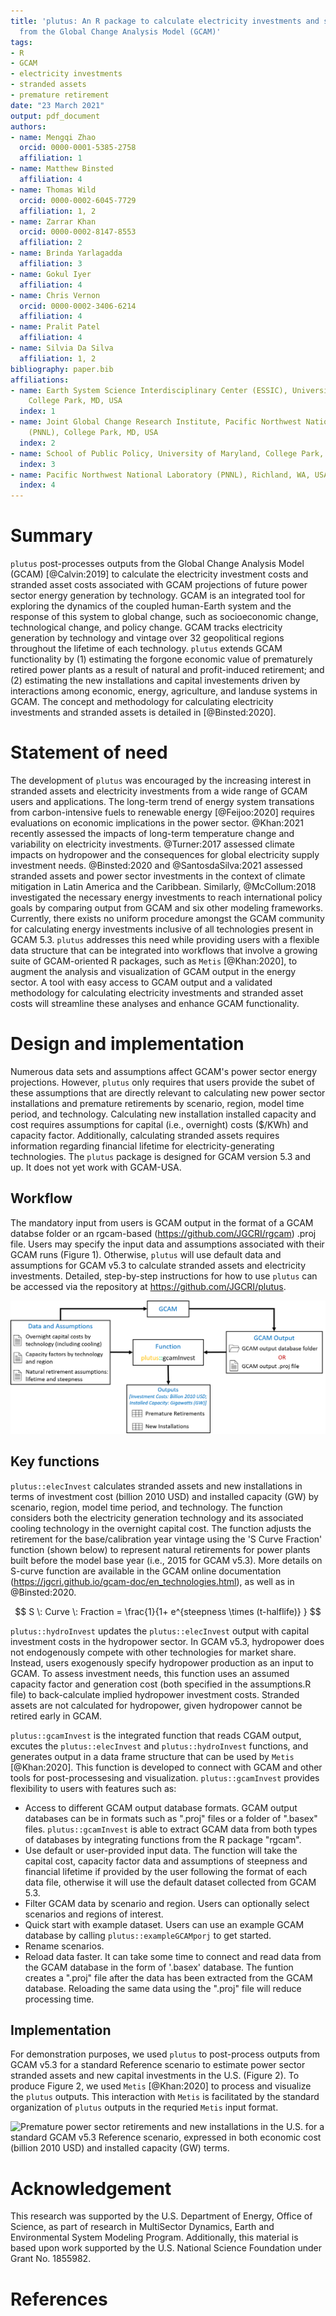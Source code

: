 ```yaml
---
title: 'plutus: An R package to calculate electricity investments and stranded assets
  from the Global Change Analysis Model (GCAM)'
tags:
- R
- GCAM
- electricity investments
- stranded assets
- premature retirement
date: "23 March 2021"
output: pdf_document
authors:
- name: Mengqi Zhao
  orcid: 0000-0001-5385-2758
  affiliation: 1
- name: Matthew Binsted
  affiliation: 4
- name: Thomas Wild
  orcid: 0000-0002-6045-7729
  affiliation: 1, 2
- name: Zarrar Khan
  orcid: 0000-0002-8147-8553
  affiliation: 2
- name: Brinda Yarlagadda
  affiliation: 3
- name: Gokul Iyer
  affiliation: 4
- name: Chris Vernon
  orcid: 0000-0002-3406-6214
  affiliation: 4
- name: Pralit Patel
  affiliation: 4
- name: Silvia Da Silva
  affiliation: 1, 2
bibliography: paper.bib
affiliations:
- name: Earth System Science Interdisciplinary Center (ESSIC), University of Maryland,
    College Park, MD, USA
  index: 1
- name: Joint Global Change Research Institute, Pacific Northwest National Laboratory
    (PNNL), College Park, MD, USA
  index: 2
- name: School of Public Policy, University of Maryland, College Park, MD, USA
  index: 3
- name: Pacific Northwest National Laboratory (PNNL), Richland, WA, USA
  index: 4
---
```


# Summary

`plutus` post-processes outputs from the Global Change Analysis Model (GCAM) [@Calvin:2019] to calculate the electricity investment costs and stranded asset costs associated with GCAM projections of future power sector energy generation by technology. GCAM is an integrated tool for exploring the dynamics of the coupled human-Earth system and the response of this system to global change, such as socioeconomic change, technological change, and policy change. GCAM tracks electricity generation by technology and vintage over 32 geopolitical regions throughout the lifetime of each technology. `plutus` extends GCAM functionality by (1) estimating the forgone economic value of prematurely retired power plants as a result of natural and profit-induced retirement; and (2) estimating the new installations and capital investements driven by interactions among economic, energy, agriculture, and landuse systems in GCAM. The concept and methodology for calculating electricity investments and stranded assets is detailed in [@Binsted:2020].


# Statement of need

The development of `plutus` was encouraged by the increasing interest in stranded assets and electricity investments from a wide range of GCAM users and applications. The long-term trend of energy system transations from carbon-intensive fuels to renewable energy [@Feijoo:2020] requires evaluations on economic implications in the power sector.  @Khan:2021 recently assessed the impacts of long-term temperature change and variability on electricity investments. @Turner:2017 assessed climate impacts on hydropower and the consequences for global electricity supply investment needs. @Binsted:2020 and @SantosdaSilva:2021 assessed stranded assets and power sector investments in the context of climate mitigation in Latin America and the Caribbean. Similarly, @McCollum:2018 investigated the necessary energy investments to reach international policy goals by comparing output from GCAM and six other modeling frameworks.  Currently, there exists no uniform procedure amongst the GCAM community for calculating energy investments inclusive of all technologies present in GCAM 5.3. `plutus` addresses this need while providing users with a flexible data structure that can be integrated into workflows that involve a growing suite of GCAM-oriented R packages, such as `Metis` [@Khan:2020], to augment the analysis and visualization of GCAM output in the energy sector. A tool with easy access to GCAM output and a validated methodology for calculating electricity investments and stranded asset costs will streamline these analyses and enhance GCAM functionality.


# Design and implementation

Numerous data sets and assumptions affect GCAM's power sector energy projections. However, `plutus` only requires that users provide the subet of these assumptions that are directly relevant to calculating new power sector installations and premature retirements by scenario, region, model time period, and technology. Calculating new installation installed capacity and cost requires assumptions for capital (i.e., overnight) costs ($/KWh) and capacity factor. Additionally, calculating stranded assets requires information regarding financial lifetime for electricity-generating technologies. The `plutus` package is designed for GCAM version 5.3 and up. It does not yet work with GCAM-USA.

## Workflow

The mandatory input from users is GCAM output in the format of a GCAM databse folder or an rgcam-based (https://github.com/JGCRI/rgcam) .proj file. Users may specify the input data and assumptions associated with their GCAM runs (Figure 1). Otherwise, `plutus` will use default data and assumptions for GCAM v5.3 to calculate stranded assets and electricity investments. Detailed, step-by-step instructions for how to use `plutus` can be accessed via the repository at https://github.com/JGCRI/plutus. 

![The workflow for plutus.](Figure1.png)

## Key functions

`plutus::elecInvest` calculates stranded assets and new installations in terms of investment cost (billion 2010 USD) and installed capacity (GW) by scenario, region, model time period, and technology. The function considers both the electricity generation technology and its associated cooling technology in the overnight capital cost. The function adjusts the retirement for the base/calibration year vintage using the 'S Curve Fraction' function (shown below) to represent natural retirements for power plants built before the model base year (i.e., 2015 for GCAM v5.3). More details on S-curve function are available in the GCAM online documentation (https://jgcri.github.io/gcam-doc/en_technologies.html), as well as in @Binsted:2020.

$$ S \: Curve \: Fraction =  \frac{1}{1+ e^{steepness \times (t-halflife)} } $$

`plutus::hydroInvest` updates the `plutus::elecInvest` output with capital investment costs in the hydropower sector. In GCAM v5.3, hydropower does not endogenously compete with other technologies for market share. Instead, users exogenously specify hydropower production as an input to GCAM. To assess investment needs, this function uses an assumed capacity factor and generation cost (both specified in the assumptions.R file) to back-calculate implied hydropower investment costs. Stranded assets are not calculated for hydropower, given hydropower cannot be retired early in GCAM.

`plutus::gcamInvest` is the integrated function that reads CGAM output, excutes the `plutus::elecInvest` and `plutus::hydroInvest` functions, and generates output in a data frame structure that can be used by `Metis` [@Khan:2020]. This function is developed to connect with GCAM and other tools for post-processesing and visualization. `plutus::gcamInvest` provides flexibility to users with features such as:

- Access to different GCAM output database formats. GCAM output databases can be in formats such as ".proj" files or a folder of ".basex" files. `plutus::gcamInvest` is able to extract GCAM data from both types of databases by integrating functions from the R package "rgcam".
- Use default or user-provided input data. The function will take the capital cost, capacity factor data and assumptions of steepness and financial lifetime if provided by the user following the format of each data file, otherwise it will use the default dataset collected from GCAM 5.3.
- Filter GCAM data by scenario and region. Users can optionally select scenarios and regions of interest.
- Quick start with example dataset. Users can use an example GCAM database by calling `plutus::exampleGCAMporj` to get started. 
- Rename scenarios.
- Reload data faster. It can take some time to connect and read data from the GCAM database in the form of '.basex' database. The funtion creates a ".proj" file after the data has been extracted from the GCAM database. Reloading the same data using the ".proj" file will reduce processing time.

## Implementation

For demonstration purposes, we used `plutus` to post-process outputs from GCAM v5.3 for a standard Reference scenario to estimate power sector stranded assets and new capital investments in the U.S. (Figure 2). To produce Figure 2, we used `Metis` [@Khan:2020] to process and visualize the `plutus` outputs. This interaction with `Metis` is facilitated by the standard organization of `plutus` outputs in the requried `Metis` input format.

![Premature power sector retirements and new installations in the U.S. for a standard GCAM v5.3 Reference scenario, expressed in both economic cost (billion 2010 USD) and installed capacity (GW) terms.](Figure2.png)


# Acknowledgement

This research was supported by the U.S. Department of Energy, Office of Science, as part of research in MultiSector Dynamics, Earth and Environmental System Modeling Program. Additionally, this material is based upon work supported by the U.S. National Science Foundation under Grant No. 1855982. 


# References

